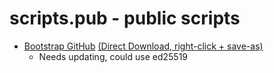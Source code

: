 # scripts.pub - public scripts

- [Bootstrap GitHub](./provision/github-bootstrap.sh) [(Direct Download, right-click + save-as)](https://raw.githubusercontent.com/jameswilliamknight/scripts.pub/master/provision/github-bootstrap.sh)
  - Needs updating, could use ed25519
